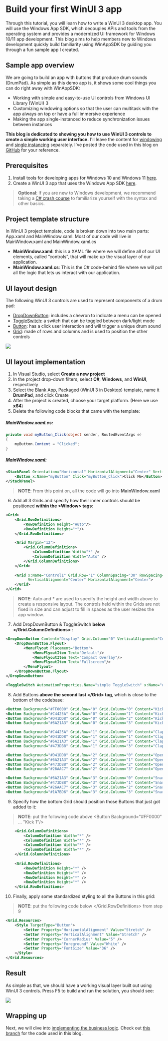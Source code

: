 # Build your first WinUI 3 app
Through this tutorial, you will learn how to write a WinUI 3 desktop app. You will use the Windows App SDK, which decouples APIs and tools from the operating system and provides a modernized UI framework for Windows 10/11 app development. This blog aims to help members new to Windows development quickly build familiarity using WinAppSDK by guiding you through a fun sample app I created. 



## Sample app overview
We are going to build an app with buttons that produce drum sounds (DrumPad). As simple as this demo app is, it shows some cool things you can do right away with WinAppSDK:
* Working with simple and easy-to-use UI controls from Windows UI Library (WinUI) 3
* Customizing windowing options so that the user can multitask with the app always on top or have a full immersive experience 
* Making the app single-instanced to reduce synchronization issues between instances 

**This blog is dedicated to showing you how to use WinUI 3 controls to create a simple working user interface.** I'll leave the content for [windowing](https://github.com/jingwei-a-zhang/test-MDfiles/blob/main/Windowing.md) and [single instancing](https://github.com/jingwei-a-zhang/test-MDfiles/blob/main/SingleInstancing.md) separately. I've posted the code used in this blog on [GitHub](https://github.com/jingwei-a-zhang/WinAppSDK-DrumPad/tree/b748f19d15fd7b3df10e24ebf5bb6a03bec6ada7) for your reference.

## Prerequisites 
1. Install tools for developing apps for Windows 10 and Windows 11 [here](https://docs.microsoft.com/en-us/windows/apps/windows-app-sdk/set-up-your-development-environment?tabs=vs-2022).
2. Create a WinUI 3 app that uses the Windows App SDK [here](https://docs.microsoft.com/en-us/windows/apps/winui/winui3/create-your-first-winui3-app?pivots=winui3-packaged-csharp).

> **Optional**: If you are new to Windows development, we recommend taking a [C# crash course](https://docs.microsoft.com/en-us/shows/CSharp-101/?WT.mc_id=Educationalcsharp-c9-scottha&page=1) to familiarize yourself with the syntax and other basics.

## Project template structure
In WinUI 3 project template, code is broken down into two main parts: App.xaml and MainWindow.xaml. Most of our code will live in MainWindow.xaml and MainWindow.xaml.cs
* **MainWindow.xaml**: this is a XAML file where we will define all of our UI elements, called “controls”, that will make up the visual layer of our application.
* **MainWindow.xaml.cs**: This is the C# code-behind file where we will put all the logic that lets us interact with our application.


## UI layout design
The following WinUI 3 controls are used to represent components of a drum pad:
* [DropDownButton](https://docs.microsoft.com/en-us/windows/winui/api/microsoft.ui.xaml.controls.dropdownbutton?view=winui-3.0): includes a chevron to indicate a menu can be opened
* [ToggleSwitch](https://docs.microsoft.com/en-us/windows/winui/api/microsoft.ui.xaml.controls.toggleswitch?view=winui-3.0): a switch that can be toggled between dark/light mode
* [Button](https://docs.microsoft.com/en-us/windows/winui/api/microsoft.ui.xaml.controls.button?view=winui-3.0): has a click user interaction and will trigger a unique drum sound
* [Grid](https://docs.microsoft.com/en-us/windows/winui/api/microsoft.ui.xaml.controls.grid?view=winui-3.0): made of rows and columns and is used to position the other controls


![](Group%20123.png)

## UI layout implementation
1.	In Visual Studio, select **Create a new project**
2.	In the project drop-down filters, select **C#**, **Windows**, and **WinUI**, respectively
3.	Select the Blank App, Packaged (WinUI 3 in Desktop) template, name it **DrumPad**, and click Create
4.  After the project is created, choose your target platform. (Here we use  **x64**)
5.	Delete the following code blocks that came with the template:

##### MainWindow.xaml.cs:

```csharp
private void myButton_Click(object sender, RoutedEventArgs e)
{
    myButton.Content = "Clicked";
}
```

##### MainWindow.xaml:
```xml
<StackPanel Orientation="Horizontal" HorizontalAlignment="Center" VerticalAlignment="Center">
    <Button x:Name="myButton" Click="myButton_Click">Click Me</Button>
</StackPanel>
```
> **NOTE**: From this point on, all the code will go into **MainWindow.xaml**

6.	Add all 3 Grids and specify how their inner controls should be positioned **within the \<Window> tags**:
```xml
<Grid>
    <Grid.RowDefinitions>
        <RowDefinition Height="Auto"/>
        <RowDefinition Height="*"/>
    </Grid.RowDefinitions>

    <Grid Margin="12">
        <Grid.ColumnDefinitions>
            <ColumnDefinition Width="*" />
            <ColumnDefinition Width="Auto" />
        </Grid.ColumnDefinitions>
    </Grid>
    
    <Grid x:Name="Control1" Grid.Row="1" ColumnSpacing="30" RowSpacing="12"
          VerticalAlignment="Center" HorizontalAlignment="Center">
    </Grid>
</Grid>
```

> **NOTE**: Auto and * are used to specify the height and width above to create a responsive layout. The controls held within the Grids are not fixed in size and can adjust to fill in spaces as the user resizes the app window. 

7.	Add DropDownButton & ToggleSwitch **below </Grid.ColumnDefinitions>** :

```xml
<DropDownButton Content="Display" Grid.Column="0" VerticalAlignment="Center" HorizontalAlignment="Left" Width="118" >
    <DropDownButton.Flyout>
        <MenuFlyout Placement="Bottom">
            <MenuFlyoutItem Text="Default"/>
            <MenuFlyoutItem Text="Compact Overlay"/>
            <MenuFlyoutItem Text="Fullscreen"/>
        </MenuFlyout>
    </DropDownButton.Flyout>
</DropDownButton>

<ToggleSwitch AutomationProperties.Name="simple ToggleSwitch" x:Name="dark_switch" Grid.Column="1" CornerRadius="3" VerticalAlignment="Center"  HorizontalAlignment="Right" MinWidth="0" HorizontalContentAlignment="Center" VerticalContentAlignment="Center" />
```



8.	Add Buttons **above the second last \</Grid> tag**, which is close to the bottom of the codebase:

```xml
<Button Background="#FF0000" Grid.Row="0" Grid.Column="0" Content="Kick 1"/>
<Button Background="#C4425A" Grid.Row="0" Grid.Column="1" Content="Kick 2"/>
<Button Background="#D41DD8" Grid.Row="0" Grid.Column="2" Content="Kick 3"/>
<Button Background="#6A21A3" Grid.Row="0" Grid.Column="3" Content="Kick 4"/>

<Button Background="#C4425A" Grid.Row="1" Grid.Column="0" Content="Clap 1"/>
<Button Background="#D41DD8" Grid.Row="1" Grid.Column="1" Content="Clap 2"/>
<Button Background="#6A21A3" Grid.Row="1" Grid.Column="2" Content="Clap 3"/>
<Button Background="#473DB8" Grid.Row="1" Grid.Column="3" Content="Clap 4"/>

<Button Background="#D41DD8" Grid.Row="2" Grid.Column="0" Content="Open Hat 1"/>
<Button Background="#6A21A3" Grid.Row="2" Grid.Column="1" Content="Open Hat 2"/>
<Button Background="#473DB8" Grid.Row="2" Grid.Column="2" Content="Open Hat 3"/>
<Button Background="#26AAC7" Grid.Row="2" Grid.Column="3" Content="Open Hat 4"/>

<Button Background="#6A21A3" Grid.Row="3" Grid.Column="0" Content="Snare 1"/>
<Button Background="#473DB8" Grid.Row="3" Grid.Column="1" Content="Snare 2"/>
<Button Background="#26AAC7" Grid.Row="3" Grid.Column="2" Content="Snare 3"/>
<Button Background="#1A7BD6" Grid.Row="3" Grid.Column="3" Content="Snare 4"/>
```


9.	Specify how the bottom Grid should position those Buttons that just got added to it:
> **NOTE**: put the following code above \<Button Background="#FF0000" ... "Kick 1"/>
```xml
    <Grid.ColumnDefinitions>
        <ColumnDefinition Width="*" />
        <ColumnDefinition Width="*" />
        <ColumnDefinition Width="*" />
        <ColumnDefinition Width="*" />
    </Grid.ColumnDefinitions>
    
    <Grid.RowDefinitions>
        <RowDefinition Height="*" />
        <RowDefinition Height="*" />
        <RowDefinition Height="*" />
        <RowDefinition Height="*" />
    </Grid.RowDefinitions>
```


10.	Finally, apply some standardized styling to all the Buttons in this grid:
> **NOTE**: put the following code below \</Grid.RowDefinitions> from step 9
```xml
<Grid.Resources>
    <Style TargetType="Button">
        <Setter Property="HorizontalAlignment" Value="Stretch" />
        <Setter Property="VerticalAlignment" Value="Stretch" />
        <Setter Property="CornerRadius" Value="5" />
        <Setter Property="Foreground" Value="White" />
        <Setter Property="FontSize" Value="36" />
    </Style>
</Grid.Resources>
```

## Result
As simple as that, we should have a working visual layer built out using WinUI 3 controls. Press F5 to build and run the solution, you should see: 

![](image%204%20(1).png)

## Wrapping up
Next, we will dive into [implementing the business logic](https://github.com/jingwei-a-zhang/test-MDfiles/blob/main/Windowing.md). Check out [this branch](https://github.com/jingwei-a-zhang/WinAppSDK-DrumPad/tree/b748f19d15fd7b3df10e24ebf5bb6a03bec6ada7) for the code used in this blog.

  [1]: image%203%20(2).png
